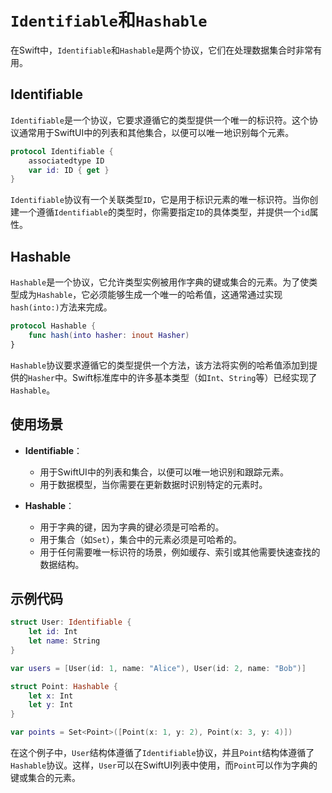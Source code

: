 # `Identifiable`和`Hashable`

在Swift中，`Identifiable`和`Hashable`是两个协议，它们在处理数据集合时非常有用。

## Identifiable

`Identifiable`是一个协议，它要求遵循它的类型提供一个唯一的标识符。这个协议通常用于SwiftUI中的列表和其他集合，以便可以唯一地识别每个元素。

```swift
protocol Identifiable {
    associatedtype ID
    var id: ID { get }
}
```

`Identifiable`协议有一个关联类型`ID`，它是用于标识元素的唯一标识符。当你创建一个遵循`Identifiable`的类型时，你需要指定`ID`的具体类型，并提供一个`id`属性。

## Hashable

`Hashable`是一个协议，它允许类型实例被用作字典的键或集合的元素。为了使类型成为`Hashable`，它必须能够生成一个唯一的哈希值，这通常通过实现`hash(into:)`方法来完成。

```swift
protocol Hashable {
    func hash(into hasher: inout Hasher)
}
```

`Hashable`协议要求遵循它的类型提供一个方法，该方法将实例的哈希值添加到提供的`Hasher`中。Swift标准库中的许多基本类型（如`Int`、`String`等）已经实现了`Hashable`。

## 使用场景

- **Identifiable**：
  - 用于SwiftUI中的列表和集合，以便可以唯一地识别和跟踪元素。
  - 用于数据模型，当你需要在更新数据时识别特定的元素时。

- **Hashable**：
  - 用于字典的键，因为字典的键必须是可哈希的。
  - 用于集合（如`Set`），集合中的元素必须是可哈希的。
  - 用于任何需要唯一标识符的场景，例如缓存、索引或其他需要快速查找的数据结构。

## 示例代码

```swift
struct User: Identifiable {
    let id: Int
    let name: String
}

var users = [User(id: 1, name: "Alice"), User(id: 2, name: "Bob")]

struct Point: Hashable {
    let x: Int
    let y: Int
}

var points = Set<Point>([Point(x: 1, y: 2), Point(x: 3, y: 4)])
```

在这个例子中，`User`结构体遵循了`Identifiable`协议，并且`Point`结构体遵循了`Hashable`协议。这样，`User`可以在SwiftUI列表中使用，而`Point`可以作为字典的键或集合的元素。
